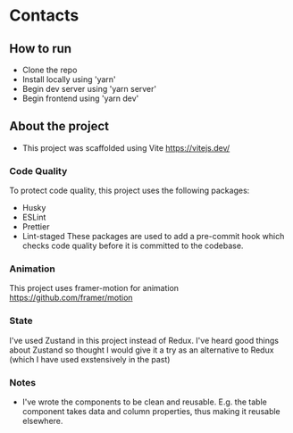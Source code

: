 # Contacts

## How to run
+ Clone the repo
+ Install locally using 'yarn'
+ Begin dev server using 'yarn server'
+ Begin frontend using 'yarn dev'

## About the project
+ This project was scaffolded using Vite https://vitejs.dev/

### Code Quality
To protect code quality, this project uses the following packages:
+ Husky 
+ ESLint 
+ Prettier
+ Lint-staged
These packages are used to add a pre-commit hook which checks code quality before it is committed to the codebase.

### Animation
This project uses framer-motion for animation https://github.com/framer/motion

### State
I've used Zustand in this project instead of Redux. I've heard good things about Zustand so thought I would give it a try as an alternative to Redux (which I have used exstensively in the past)

### Notes
+ I've wrote the components to be clean and reusable. E.g. the table component takes data and column properties, thus making it reusable elsewhere.
